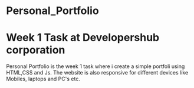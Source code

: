 # Personal_Portfolio 
<h1>Week 1 Task at Developershub corporation</h1>
Personal Portfolio is the week 1 task where i create a simple portfoli using HTML,CSS and Js. 
The website is also responsive for different devices like Mobiles, laptops and PC's etc. 
